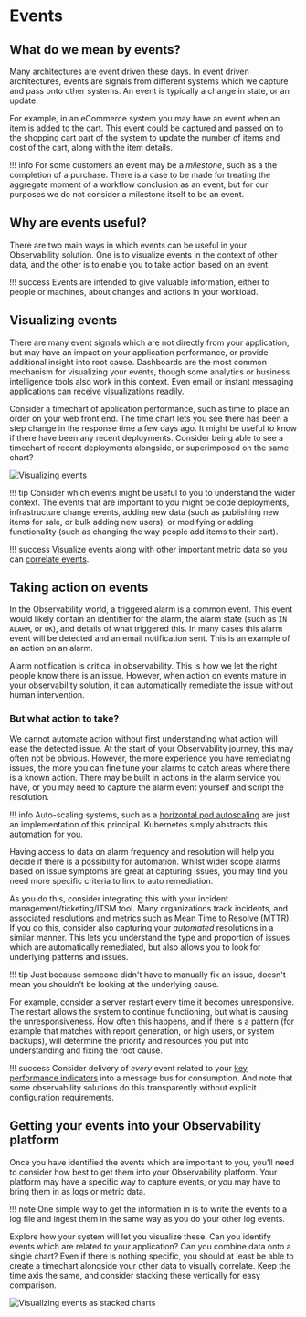 # Events

## What do we mean by events?
Many architectures are event driven these days. In event driven architectures, events are signals from different systems which we capture and pass onto other systems. An event is typically a change in state, or an update.

For example, in an eCommerce system you may have an event when an item is added to the cart. This event could be captured and passed on to the shopping cart part of the system to update the number of items and cost of the cart, along with the item details.

!!! info
	For some customers an event may be a *milestone*, such as a the completion of a purchase. There is a case to be made for treating the aggregate moment of a workflow conclusion as an event, but for our purposes we do not consider a milestone itself to be an event.

## Why are events useful?
There are two main ways in which events can be useful in your Observability solution. One is to visualize events in the context of other data, and the other is to enable you to take action based on an event. 

!!! success
	Events are intended to give valuable information, either to people or machines, about changes and actions in your workload.

## Visualizing events
There are many event signals which are not directly from your application, but may have an impact on your application performance, or provide additional insight into root cause. Dashboards are the most common mechanism for visualizing your events, though some analytics or business intelligence tools also work in this context. Even email or instant messaging applications can receive visualizations readily.


Consider a timechart of application performance, such as time to place an order on your web front end. The time chart lets you see there has been a step change in the response time a few days ago. It might be useful to know if there have been any recent deployments. Consider being able to see a timechart of recent deployments alongside, or superimposed on the same chart?

![Visualizing events](../images/visualizing_events.png)

!!! tip
	Consider which events might be useful to you to understand the wider context. The events that are important to you might be code deployments, infrastructure change events, adding new data (such as publishing new items for sale, or bulk adding new users), or modifying or adding functionality (such as changing the way people add items to their cart).

!!! success
	Visualize events along with other important metric data so you can [correlate events](../../signals/metrics/#correlate-with-operational-metric-data).

## Taking action on events
In the Observability world, a triggered alarm is a common event. This event would likely contain an identifier for the alarm, the alarm state (such as `IN ALARM`, or `OK`), and details of what triggered this. In many cases this alarm event will be detected and an email notification sent. This is an example of an action on an alarm. 

Alarm notification is critical in observability. This is how we let the right people know there is an issue. However, when action on events mature in your observability solution, it can automatically remediate the issue without human intervention. 


### But what action to take?
We cannot automate action without first understanding what action will ease the detected issue. At the start of your Observability journey, this may often not be obvious. However, the more experience you have remediating issues, the more you can fine tune your alarms to catch areas where there is a known action. There may be built in actions in the alarm service you have, or you may need to capture the alarm event yourself and script the resolution.

!!! info
	Auto-scaling systems, such as a [horizontal pod autoscaling](https://kubernetes.io/docs/tasks/run-application/horizontal-pod-autoscale/) are just an implementation of this principal. Kubernetes simply abstracts this automation for you.

Having access to data on alarm frequency and resolution will help you decide if there is a possibility for automation. Whilst wider scope alarms based on issue symptoms are great at capturing issues, you may find you need more specific criteria to link to auto remediation.

As you do this, consider integrating this with your incident management/ticketing/ITSM tool. Many organizations track incidents, and associated resolutions and metrics such as Mean Time to Resolve (MTTR). If you do this, consider also capturing your *automated* resolutions in a similar manner. This lets you understand the type and proportion of issues which are automatically remediated, but also allows you to look for underlying patterns and issues. 

!!! tip
	Just because someone didn't have to manually fix an issue, doesn't mean you shouldn't be looking at the underlying cause. 

For example, consider a server restart every time it becomes unresponsive. The restart allows the system to continue functioning, but what is causing the unresponsiveness. How often this happens, and if there is a pattern (for example that matches with report generation, or high users, or system backups), will determine the priority and resources you put into understanding and fixing the root cause.

!!! success
	Consider delivery of *every* event related to your [key performance indicators](../../signals/metrics/#know-your-key-performance-indicatorskpis-and-measure-them) into a message bus for consumption. And note that some observability solutions do this transparently without explicit configuration requirements.

## Getting your events into your Observability platform
Once you have identified the events which are important to you, you'll need to consider how best to get them into your Observability platform. 
Your platform may have a specific way to capture events, or you may have to bring them in as logs or metric data. 

!!! note
	One simple way to get the information in is to write the events to a log file and ingest them in the same way as you do your other log events.

Explore how your system will let you visualize these. Can you identify events which are related to your application? Can you combine data onto a single chart? Even if there is nothing specific, you should at least be able to create a timechart alongside your other data to visually correlate. Keep the time axis the same, and consider stacking these vertically for easy comparison.

![Visualizing events as stacked charts](../images/visualizing_events_stacked.png)
